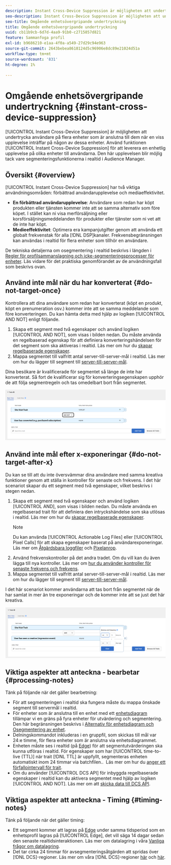 ```yaml
---
description: Instant Cross-Device Suppression är möjligheten att undertrycka användare på flera enheter som är anslutna till dem när en viss upplevelse inträffar på någon av dessa enheter. Använd funktionen för direkt undertryckning mellan enheter för att leverera en enhetlig upplevelse på olika enheter till användarna. Den här upplevelsen blir möjlig tack vare segmenteringsfunktionerna i realtid i Audience Manager.
seo-description: Instant Cross-Device Suppression är möjligheten att undertrycka användare på flera enheter som är anslutna till dem när en viss upplevelse inträffar på någon av dessa enheter. Använd funktionen för direkt undertryckning mellan enheter för att leverera en enhetlig upplevelse på olika enheter till användarna. Den här upplevelsen blir möjlig tack vare segmenteringsfunktionerna i realtid i Audience Manager.
seo-title: Omgående enhetsövergripande undertryckning
title: Omgående enhetsövergripande undertryckning
uuid: cb11b9cb-6d7d-4aa9-91b0-c2715857d821
feature: Sammanfoga profil
exl-id: b9686210-e1aa-4f0a-a549-27d29c94e963
source-git-commit: 2643bebea8618124d5c96906e8dc89e21024d51a
workflow-type: tm+mt
source-wordcount: '831'
ht-degree: 1%

---
```


# Omgående enhetsövergripande undertryckning {#instant-cross-device-suppression}

[!UICONTROL Instant Cross-Device Suppression] är möjligheten att undertrycka användare på flera enheter som är anslutna till dem när en viss upplevelse inträffar på någon av dessa enheter. Använd funktionen [!UICONTROL Instant Cross-Device Suppression] för att leverera en enhetlig upplevelse på olika enheter till användarna. Den här upplevelsen blir möjlig tack vare segmenteringsfunktionerna i realtid i Audience Manager.

## Översikt {#overview}

[!UICONTROL Instant Cross-Device Suppression] har två viktiga användningsområden: förbättrad användarupplevelse och mediaeffektivitet.

* **En förbättrad användarupplevelse**: Användare som redan har köpt produkten eller tjänsten kommer inte att se samma alternativ som före köpet. I stället kan ni visa merförsäljning eller korsförsäljningsmeddelanden för produkter eller tjänster som ni vet att de inte har köpt.
* **Medieeffektivitet**: Optimera era kampanjutgifter genom att använda ett globalt frekvenstak för alla  [!DNL DSP]kanaler. Frekvensbegränsningen kan användas i realtid för flera enheter som tillhör en användare.

De tekniska detaljerna om osegmentering i realtid beskrivs i längden i [Regler för profilsammanslagning och icke-segmenteringsprocesser för enheter](merge-rule-unsegment.md). Läs vidare för det praktiska genomförandet av de användningsfall som beskrivs ovan.

## Använd inte mål när du har konverterat {#do-not-target-once}

Kontrollera att dina användare som redan har konverterat (köpt en produkt, köpt en prenumeration osv.) kommer inte att se samma meddelande som före konverteringen. Du kan hämta detta med hjälp av logiken [!UICONTROL AND NOT] enligt följande.

1. Skapa ett segment med två egenskaper och använd logiken [!UICONTROL AND NOT], som visas i bilden nedan. Du måste använda en regelbaserad egenskap för att definiera konverteringshändelsen för det segment som ska aktiveras i realtid. Läs mer om hur du [skapar regelbaserade egenskaper](../traits/create-onboarded-rule-based-traits.md).
2. Mappa segmentet till valfritt antal server-till-server-mål i realtid. Läs mer om hur du lägger till segment till [server-till-server-mål](../destinations/add-edit-segments.md).

Dina besökare är kvalificerade för segmentet så länge de inte har konverterat. Så fort de kvalificerar sig för konverteringsegenskapen upphör de att följa segmentregeln och tas omedelbart bort från segmentet.

![](assets/and_not_use_case.png)

## Använd inte mål efter x-exponeringar {#do-not-target-after-x}

Du kan se till att du inte översvämmar dina användare med samma kreativa funktioner genom att ställa in kontroller för senaste och frekvens. I det här scenariot skapar du ett segment med två egenskaper, vilket beskrivs i stegen nedan.

1. Skapa ett segment med två egenskaper och använd logiken [!UICONTROL AND], som visas i bilden nedan. Du måste använda en regelbaserad trait för att definiera den intryckshändelse som ska utlösas i realtid. Läs mer om hur du [skapar regelbaserade egenskaper](../traits/create-onboarded-rule-based-traits.md).
   >[!NOTE]
   >
   >Du kan använda [!UICONTROL Actionable Log Files] eller [!UICONTROL Pixel Calls] för att skapa egenskaper baserat på användarexponeringar. Läs mer om [Åtgärdsbara loggfiler](../../integration/media-data-integration/actionable-log-files.md) och [Pixelanrop](../../integration/media-data-integration/impression-data-pixels.md).
2. Använd frekvenskontroller på det andra tradet. Om du vill kan du även lägga till nya kontroller. Läs mer om [hur du använder kontroller för senaste frekvens och frekvens](../segments/recency-and-frequency.md).
3. Mappa segmentet till valfritt antal server-till-server-mål i realtid. Läs mer om hur du lägger till segment till [server-till-server-mål](../destinations/add-edit-segments.md).

I det här scenariot kommer användarna att tas bort från segmentet när de har samlat in mer än tre exponeringar och de kommer inte att se just det här kreativa.

![](assets/impressions_use_case.png)

## Viktiga aspekter att anteckna - bearbetar {#processing-notes}

Tänk på följande när det gäller bearbetning:

* För att segmenteringen i realtid ska fungera måste du mappa önskade segment till servermål i realtid.
* För enheter som är anslutna till en enhet med ett [enhetsdiagram](profile-link-use-case.md#recommendations) tillämpar vi en gräns på fyra enheter för utvärdering och segmentering. Den här begränsningen beskrivs i [Alternativ för enhetsdiagram och Osegmentering av enhet](merge-rule-unsegment.md#device-graph-options-unsegmentation). &#x200B;
* Delningskommandot inkluderas i en gruppfil, som skickas till mål var 24:e timme, för flera enheter som är anslutna via enhetsdiagrammet.
* Enheten måste ses i realtid (på [Edge](../../reference/system-components/components-edge.md)) för att segmentutvärderingen ska kunna utföras i realtid. För egenskaper som har [!UICONTROL time-to-live (TTL)] när trait [!DNL TTL] är uppfyllt, segmenteras enheten automatiskt inom 24 timmar via batchfilen.. &#x200B; Läs mer om hur du [anger ett förfallointervall för trait](../traits/create-onboarded-rule-based-traits.md#set-expiration-interval).
* Om du använder [!UICONTROL DCS API] för inbyggda regelbaserade egenskaper i realtid kan du aktivera segmentet med hjälp av logiken [!UICONTROL AND NOT]. Läs mer om att [skicka data till DCS API](../../api/dcs-intro/dcs-event-calls/dcs-url-send.md). &#x200B;

## Viktiga aspekter att anteckna - Timing {#timing-notes}

Tänk på följande när det gäller timing:

* Ett segment kommer att lagras på [Edge](../../reference/system-components/components-edge.md) under samma tidsperiod som en enhetsprofil lagras på [!UICONTROL Edge], det vill säga 14 dagar sedan den senaste realtidsinteraktionen. Läs mer om datalagring i våra [Vanliga frågor om datalagring](../../faq/faq-privacy.md#data-retention-faq).
* Det tar cirka 24 timmar för avsegmenteringsåtgärden att spridas över [!DNL DCS]-regioner. Läs mer om våra [!DNL DCS]-regioner [här](../../reference/system-components/components-data-collection.md) och [här](../../api/dcs-intro/dcs-api-reference/dcs-regions.md).
